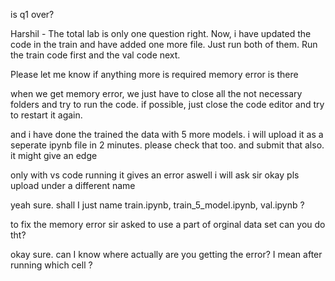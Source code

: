 is q1 over?


Harshil - The total lab is only one question right. Now, i have updated the code in the train and have added one more file. Just run both of them. Run the train code first and the val code next.

Please let me know if anything more is required
memory error is there


when we get memory error, we just have to close all the not necessary folders and try to run the code. if possible, just close the code editor and try to restart it again.



and i have done the trained the data with 5 more models. i will upload it as a seperate ipynb file in 2 minutes. please check that too. and submit that also. it might give an edge


only with vs code running it gives an error aswell i will ask sir okay pls upload under a different name


yeah sure. shall I just name train.ipynb, train_5_model.ipynb, val.ipynb ?



to fix the memory error sir asked to use a part of orginal data set
can you do tht?


okay sure. can I know where actually are you getting the error? I mean after running which cell ?